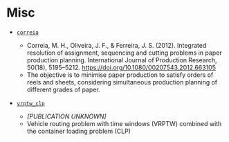# Misc

- [`correia`](correia)
    - Correia, M. H., Oliveira, J. F., & Ferreira, J. S. (2012). Integrated resolution of assignment, sequencing and cutting problems in paper production planning. International Journal of Production Research, 50(18), 5195–5212. https://doi.org/10.1080/00207543.2012.663105
    - The objective is to minimise paper production to satisfy orders of reels and sheets, considering simultaneous production planning of different grades of paper.

- [`vrptw_clp`](vrptw_clp)
    - *[PUBLICATION UNKNOWN]*
    - Vehicle routing problem with time windows (VRPTW) combined with the container loading problem (CLP)
